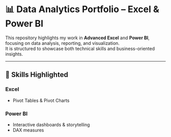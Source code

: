 # 📊 Data Analytics Portfolio – Excel & Power BI

This repository highlights my work in **Advanced Excel** and **Power BI**, focusing on data analysis, reporting, and visualization.  
It is structured to showcase both technical skills and business-oriented insights.

---

## 🔧 Skills Highlighted

### Excel
- Pivot Tables & Pivot Charts

### Power BI
- Interactive dashboards & storytelling
- DAX measures
